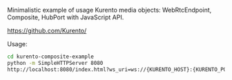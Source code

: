 Minimalistic example of usage Kurento media objects: WebRtcEndpoint, Composite, HubPort with JavaScript API.

https://github.com/Kurento/

Usage:

```bash
cd kurento-composite-example
python -m SimpleHTTPServer 8080
http://localhost:8080/index.html?ws_uri=ws://{KURENTO_HOST}:{KURENTO_PORT}/kurento
```
